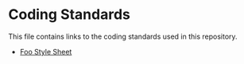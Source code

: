 # Coding Standards

This file contains links to the coding standards used in this repository.

* [Foo Style Sheet](http://your.mom)
